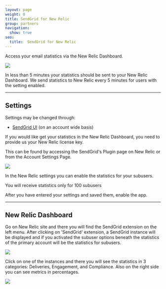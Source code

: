 ```yaml
---
layout: page
weight: 0
title: SendGrid for New Relic
group: partners
navigation:
  show: true
seo:
  title:  SendGrid for New Relic
---
```


Access your email statistics via the New Relic Dashboard.

![]({{root_url}}/images/new_relic.png)

In less than 5 minutes your statistics should be sent to your New Relic Dashboard. We send statistics to New Relic every 5 minutes for users with the setting enabled.

* * * * *

## 	Settings
 	
Settings may be changed through:

-   [SendGrid UI](https://app.sendgrid.com/settings/partners) (on an account wide basis)

If you would like get your statistics in the New Relic Dashboard, you need to provide us your New Relic license key.

This can be found by accessing the SendGrid's Plugin page on New Relic or from the Account Settings Page.

![]({{root_url}}/images/newrelic-settings.png)

In the New Relic settings you can enable the statistics for your subusers.

<call-out type="warning">

You will receive statistics only for 100 subusers

</call-out>

After you have entered your settings and saved them, enable the app.

* * * * *

## 	New Relic Dashboard
 	
Go on New Relic site and there you will find the SendGrid extension on the left menu. After clicking on 'SendGrid' extension, a SendGrid instance will be displayed and if you activated the subuser options beneath the statistics of the primary account will be the statistics for subusers.

![]({{root_url}}/images/newrelic-dashboard1.png)

Click on one of the instances and there you will see the statistics in 3 categories: Deliveries, Engagement, and Compliance. Also on the right side you can see metrics in percentages.

![]({{root_url}}/images/newrelic-dashboard2.png)
